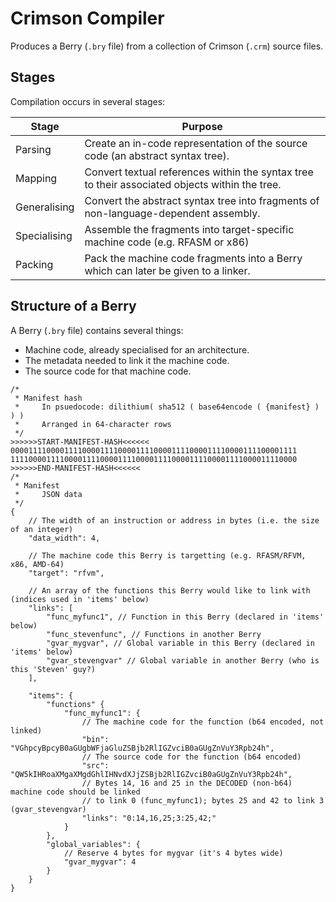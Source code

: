﻿# Crimson Compiler
Produces a Berry (`.bry` file) from a collection of Crimson (`.crm`) source files.

## Stages
Compilation occurs in several stages:

| Stage        | Purpose |
| -            | -       |
| Parsing      | Create an in-code representation of the source code (an abstract syntax tree). |
| Mapping      | Convert textual references within the syntax tree to their associated objects within the tree. |
| Generalising | Convert the abstract syntax tree into fragments of non-language-dependent assembly. |
| Specialising | Assemble the fragments into target-specific machine code (e.g. RFASM or x86) |
| Packing      | Pack the machine code fragments into a Berry which can later be given to a linker. |

## Structure of a Berry
A Berry (`.bry` file) contains several things:
 - Machine code, already specialised for an architecture.
 - The metadata needed to link it the machine code.
 - The source code for that machine code.

```jsonc
/* 
 * Manifest hash
 *     In psuedocode: dilithium( sha512 ( base64encode ( {manifest} ) ) )
 *     Arranged in 64-character rows
 */
>>>>>>START-MANIFEST-HASH<<<<<<
0000111100001111000011110000111100001111000011110000111100001111
1111000011110000111100001111000011110000111100001111000011110000
>>>>>>END-MANIFEST-HASH<<<<<<
/*
 * Manifest
 *     JSON data
 */
{
    // The width of an instruction or address in bytes (i.e. the size of an integer)
    "data_width": 4,

    // The machine code this Berry is targetting (e.g. RFASM/RFVM, x86, AMD-64)
    "target": "rfvm",

    // An array of the functions this Berry would like to link with (indices used in 'items' below)
    "links": [
        "func_myfunc1", // Function in this Berry (declared in 'items' below)
        "func_stevenfunc", // Functions in another Berry
        "gvar_mygvar", // Global variable in this Berry (declared in 'items' below)
        "gvar_stevengvar" // Global variable in another Berry (who is this 'Steven' guy?)
    ],

    "items": {
        "functions" {
            "func_myfunc1": {
                // The machine code for the function (b64 encoded, not linked)
                "bin": "VGhpcyBpcyB0aGUgbWFjaGluZSBjb2RlIGZvciB0aGUgZnVuY3Rpb24h",
                // The source code for the function (b64 encoded)
                "src": "QW5kIHRoaXMgaXMgdGhlIHNvdXJjZSBjb2RlIGZvciB0aGUgZnVuY3Rpb24h",
                // Bytes 14, 16 and 25 in the DECODED (non-b64) machine code should be linked
                // to link 0 (func_myfunc1); bytes 25 and 42 to link 3 (gvar_stevengvar)
                "links": "0:14,16,25;3:25,42;" 
            }
        },
        "global_variables": {
            // Reserve 4 bytes for mygvar (it's 4 bytes wide)
            "gvar_mygvar": 4
        }
    }
}
```